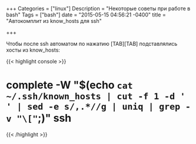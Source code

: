 +++
Categories = ["linux"]
Description = "Некоторые советы при работе в bash"
Tags = ["bash"]
date = "2015-05-15 04:56:21 -0400"
title = "Автокомплит из know_hosts для ssh"

+++

Чтобы после ssh автоматом по нажатию [TAB][TAB] подставлялись хосты из know_hosts:

{{< highlight console >}}
# complete -W "$(echo `cat ~/.ssh/known_hosts | cut -f 1 -d ' ' | sed -e s/,.*//g | uniq | grep -v "\["`;)" ssh
{{< /highlight >}}